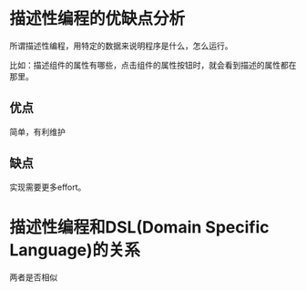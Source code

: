 # 描述性编程的优缺点分析
所谓描述性编程，用特定的数据来说明程序是什么，怎么运行。

比如：描述组件的属性有哪些，点击组件的属性按钮时，就会看到描述的属性都在那里。


## 优点
简单，有利维护


## 缺点
实现需要更多effort。




# 描述性编程和DSL(Domain Specific Language)的关系
两者是否相似
